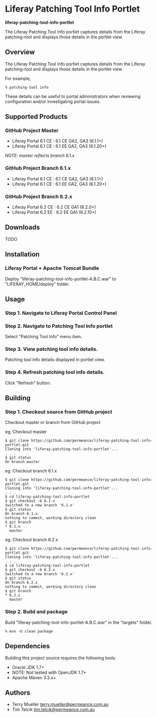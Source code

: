# Liferay Patching Tool Info Portlet

**liferay-patching-tool-info-portlet**

The Liferay Patching Tool Info portlet captures details from the Liferay patching-tool and displays those details in the portlet view.


## Overview

The Liferay Patching Tool Info portlet captures details from the Liferay patching-tool and displays those details in the portlet view.

For example,

    % patching-tool info


These details can be useful to portal administrators when reviewing configuration and/or investigating portal issues.


## Supported Products

### GitHub Project Master

* Liferay Portal 6.1 CE : 6.1 CE GA2, GA3 (6.1.1+)
* Liferay Portal 6.1 CE : 6.1 EE GA2, GA3 (6.1.20+)

*NOTE: master reflects branch 6.1.x*

### GitHub Project Branch 6.1.x

* Liferay Portal 6.1 CE : 6.1 CE GA2, GA3 (6.1.1+)
* Liferay Portal 6.1 CE : 6.1 EE GA2, GA3 (6.1.20+)

### GitHub Project Branch 6.2.x

* Liferay Portal 6.2 CE : 6.2 CE GA1 (6.2.0+)
* Liferay Portal 6.2 EE : 6.2 EE GA1 (6.2.10+)


## Downloads

TODO


## Installation

### Liferay Portal + Apache Tomcat Bundle

Deploy "liferay-patching-tool-info-portlet-A.B.C.war" to "LIFERAY_HOME/deploy" folder.


## Usage

### Step 1. Navigate to Liferay Portal Control Panel

### Step 2. Navigate to Patching Tool Info portlet

Select "Patching Tool Info" menu item.

### Step 3. View patching tool info details.

Patching tool info details displayed in portlet view.

### Step 4. Refresh patching tool info details.

Click "Refresh" button.


## Building

### Step 1. Checkout source from GitHub project

Checkout master or branch from GitHub project

eg. Checkout master

    $ git clone https://github.com/permeance/liferay-patching-tool-info-portlet.git
    Cloning into 'liferay-patching-tool-info-portlet'...
    . . .
    $ git status
    On branch master

eg. Checkout branch 6.1.x

    $ git clone https://github.com/permeance/liferay-patching-tool-info-portlet.git
    Cloning into 'liferay-patching-tool-info-portlet'...
    . . .
    $ cd liferay-patching-tool-info-portlet
    $ git checkout -b 6.1.x
    Switched to a new branch '6.1.x'
    $ git status
    On branch 6.1.x
    nothing to commit, working directory clean
    $ git branch
    * 6.1.x
      master

eg. Checkout branch 6.2.x

    $ git clone https://github.com/permeance/liferay-patching-tool-info-portlet.git
    Cloning into 'liferay-patching-tool-info-portlet'...
    . . .
    $ cd liferay-patching-tool-info-portlet
    $ git checkout -b 6.2.x
    Switched to a new branch '6.2.x'
    $ git status
    On branch 6.2.x
    nothing to commit, working directory clean
    $ git branch
    * 6.2.x
      master

### Step 2. Build and package

Build "liferay-patching-tool-info-portlet-A.B.C.war" in the "targets" folder.

    % mvn -U clean package


## Dependencies

Building this project source requires the following tools:

* Oracle JDK 1.7+ 
 * NOTE: Not tested with OpenJDK 1.7+
* Apache Maven 3.2.x+


## Authors

* Terry Mueller <terry.mueller@permeance.com.au>
* Tim Telcik <tim.telcik@permeance.com.au>

